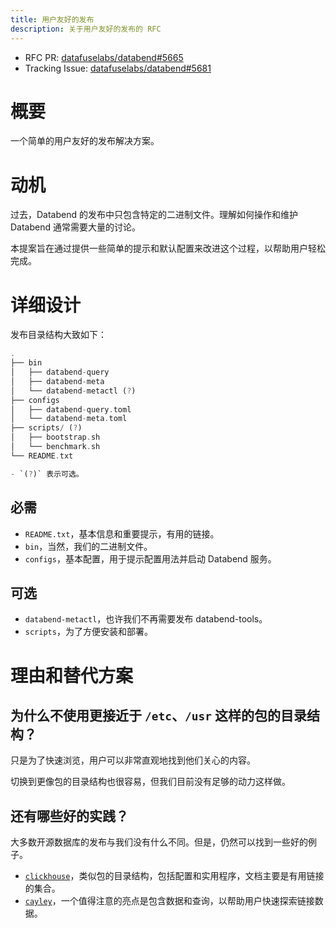 ```yaml
---
title: 用户友好的发布
description: 关于用户友好的发布的 RFC
---
```


- RFC PR: [datafuselabs/databend#5665](https://github.com/databendlabs/databend/pull/5665)
- Tracking Issue: [datafuselabs/databend#5681](https://github.com/databendlabs/databend/issues/5681)

# 概要

一个简单的用户友好的发布解决方案。

# 动机

过去，Databend 的发布中只包含特定的二进制文件。理解如何操作和维护 Databend 通常需要大量的讨论。

本提案旨在通过提供一些简单的提示和默认配置来改进这个过程，以帮助用户轻松完成。

# 详细设计

发布目录结构大致如下：

```rust
.
├── bin
│   ├── databend-query
│   ├── databend-meta
│   └── databend-metactl (?)
├── configs
│   ├── databend-query.toml
│   └── databend-meta.toml
├── scripts/ (?)
│   ├── bootstrap.sh
│   └── benchmark.sh
└── README.txt

- `(?)` 表示可选。
```

## 必需

- `README.txt`，基本信息和重要提示，有用的链接。
- `bin`，当然，我们的二进制文件。
- `configs`，基本配置，用于提示配置用法并启动 Databend 服务。

## 可选

- `databend-metactl`，也许我们不再需要发布 databend-tools。
- `scripts`，为了方便安装和部署。

# 理由和替代方案

## 为什么不使用更接近于 `/etc`、`/usr` 这样的包的目录结构？

只是为了快速浏览，用户可以非常直观地找到他们关心的内容。

切换到更像包的目录结构也很容易，但我们目前没有足够的动力这样做。

## 还有哪些好的实践？

大多数开源数据库的发布与我们没有什么不同。但是，仍然可以找到一些好的例子。

- [`clickhouse`](https://github.com/ClickHouse/ClickHouse/releases)，类似包的目录结构，包括配置和实用程序，文档主要是有用链接的集合。
- [`cayley`](https://github.com/cayleygraph/cayley/releases/)，一个值得注意的亮点是包含数据和查询，以帮助用户快速探索链接数据。
